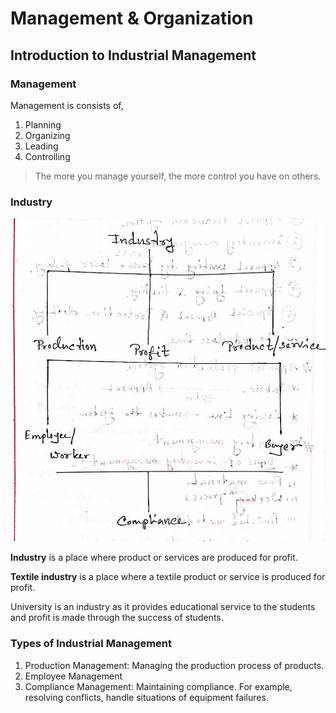 # Management & Organization

## Introduction to Industrial Management

### Management

Management is consists of,

1. Planning
2. Organizing
3. Leading
4. Controlling

> The more you manage yourself, the more control you have on others.

### Industry

![](img/2023-07-09-21-38-59.png)

**Industry** is a place where product or services are produced for profit.

**Textile industry** is a place where a textile product or service is produced for profit.

University is an industry as it provides educational service to the students and profit is made through the success of students.

### Types of Industrial Management

1. Production Management: Managing the production process of products.
2. Employee Management
3. Compliance Management: Maintaining compliance. For example, resolving conflicts, handle situations of equipment failures.
